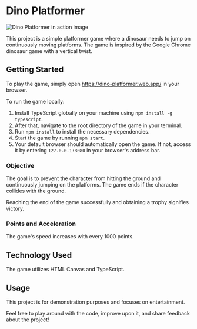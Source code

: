 
# Dino Platformer

<img src="https://github.com/tamaszentai/platformer_game/blob/main/src/assets/images/dino_platformer.png" alt="Dino Platformer in action image">

This project is a simple platformer game where a dinosaur needs to jump on continuously moving platforms.
The game is inspired by the Google Chrome dinosaur game with a vertical twist.

## Getting Started

To play the game, simply open https://dino-platformer.web.app/ in your browser.

To run the game locally:

1. Install TypeScript globally on your machine using `npm install -g typescript`.
2. After that, navigate to the root directory of the game in your terminal.
3. Run `npm install` to install the necessary dependencies.
4. Start the game by running `npm start`.
5. Your default browser should automatically open the game. If not, access it by entering `127.0.0.1:8080` in your browser's address bar.


### Objective

The goal is to prevent the character from hitting the ground and continuously jumping on the platforms. The game ends if the character collides with the ground.

Reaching the end of the game successfully and obtaining a trophy signifies victory.

### Points and Acceleration

The game's speed increases with every 1000 points.

## Technology Used

The game utilizes HTML Canvas and TypeScript.

## Usage

This project is for demonstration purposes and focuses on entertainment.



Feel free to play around with the code, improve upon it, and share feedback about the project!
